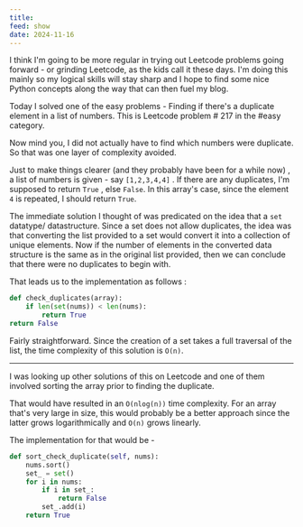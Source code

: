 ```yaml
---
title: 
feed: show
date: 2024-11-16
---
```

I think I'm going to be more regular in trying out Leetcode problems going forward - or grinding Leetcode, as the kids call it these days. 
I'm doing this mainly so my logical skills will stay sharp and I hope to find some nice Python concepts along the way that can then fuel my blog.

Today I solved one of the easy problems - Finding if there's a duplicate element in a list of numbers. This is Leetcode problem # 217 in the #easy category.


Now mind you, I did not actually have to find which numbers were duplicate. So that was one layer of complexity avoided.

Just to make things clearer (and they probably have been for a while now) , a list of numbers is given - say `[1,2,3,4,4]` . If there are any duplicates, I'm supposed to return `True` , else `False`. In this array's case, since the element `4` is repeated, I should return `True`.

The immediate solution I thought of was predicated on the idea that a `set` datatype/ datastructure. Since a set does not allow duplicates, the idea was that converting the list provided to a set would convert it into a collection of unique elements. 
Now if the number of elements in the converted data structure is the same as in the original list provided, then we can conclude that there were no duplicates to begin with. 

That leads us to the implementation as follows : 

```python
def check_duplicates(array):
	if len(set(nums)) < len(nums):  
	    return True  
return False

```

Fairly straightforward. 
Since the creation of a set takes a full traversal of the list, the time complexity of this solution is `O(n)`.

---

I was looking up other solutions of this on Leetcode and one of them involved sorting the array prior to finding the duplicate. 

That would have resulted in an `O(nlog(n))` time complexity. 
For an array that's very large in size, this would probably be a better approach since the latter grows logarithmically and `O(n)` grows linearly. 

The implementation for that would be - 

```python
def sort_check_duplicate(self, nums):  
    nums.sort()  
    set_ = set()  
    for i in nums:  
        if i in set_:  
            return False  
        set_.add(i)  
    return True
```